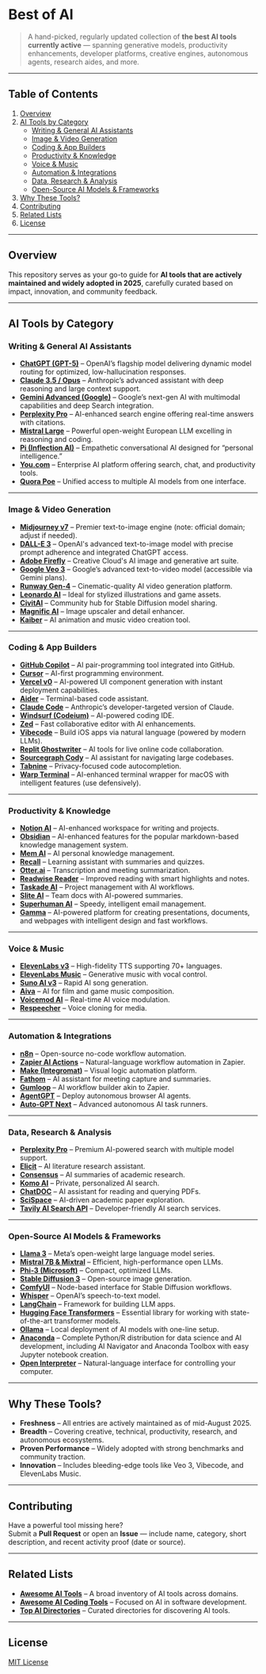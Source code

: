 # Best of AI
  
> A hand-picked, regularly updated collection of **the best AI tools currently active** — spanning generative models, productivity enhancements, developer platforms, creative engines, autonomous agents, research aides, and more.

---

## Table of Contents

1. [Overview](#overview)  
2. [AI Tools by Category](#ai-tools-by-category)  
   - [Writing & General AI Assistants](#writing--general-ai-assistants)  
   - [Image & Video Generation](#image--video-generation)  
   - [Coding & App Builders](#coding--app-builders)  
   - [Productivity & Knowledge](#productivity--knowledge)  
   - [Voice & Music](#voice--music)  
   - [Automation & Integrations](#automation--integrations)  
   - [Data, Research & Analysis](#data-research--analysis)  
   - [Open-Source AI Models & Frameworks](#open-source-ai-models--frameworks)  
3. [Why These Tools?](#why-these-tools)  
4. [Contributing](#contributing)  
5. [Related Lists](#related-lists)  
6. [License](#license)  

---

## Overview

This repository serves as your go-to guide for **AI tools that are actively maintained and widely adopted in 2025**, carefully curated based on impact, innovation, and community feedback.

---

## AI Tools by Category

### Writing & General AI Assistants

- [**ChatGPT (GPT-5)**](https://openai.com/chatgpt/overview) – OpenAI’s flagship model delivering dynamic model routing for optimized, low-hallucination responses.  
- [**Claude 3.5 / Opus**](https://www.anthropic.com/claude) – Anthropic’s advanced assistant with deep reasoning and large context support.  
- [**Gemini Advanced (Google)**](https://gemini.google.com/) – Google’s next-gen AI with multimodal capabilities and deep Search integration.  
- [**Perplexity Pro**](https://www.perplexity.ai/) – AI-enhanced search engine offering real-time answers with citations.  
- [**Mistral Large**](https://mistral.ai/) – Powerful open-weight European LLM excelling in reasoning and coding.  
- [**Pi (Inflection AI)**](https://pi.ai/) – Empathetic conversational AI designed for “personal intelligence.”  
- [**You.com**](https://you.com/) – Enterprise AI platform offering search, chat, and productivity tools.  
- [**Quora Poe**](https://poe.com/) – Unified access to multiple AI models from one interface.

---

### Image & Video Generation

- [**Midjourney v7**](https://www.midjourney.com/) – Premier text-to-image engine (note: official domain; adjust if needed).  
- [**DALL-E 3**](https://openai.com/dall-e-3) – OpenAI's advanced text-to-image model with precise prompt adherence and integrated ChatGPT access.  
- [**Adobe Firefly**](https://www.adobe.com/products/firefly.html) – Creative Cloud's AI image and generative art suite.  
- [**Google Veo 3**](https://gemini.google.com/subscriptions/) – Google’s advanced text-to-video model (accessible via Gemini plans).  
- [**Runway Gen-4**](https://runwayml.com/) – Cinematic-quality AI video generation platform.  
- [**Leonardo AI**](https://leonardo.ai/) – Ideal for stylized illustrations and game assets.  
- [**CivitAI**](https://civitai.com/) – Community hub for Stable Diffusion model sharing.  
- [**Magnific AI**](https://magnific.ai/) – Image upscaler and detail enhancer.  
- [**Kaiber**](https://kaiber.ai/) – AI animation and music video creation tool.

---

### Coding & App Builders

- [**GitHub Copilot**](https://github.com/features/copilot) – AI pair-programming tool integrated into GitHub.  
- [**Cursor**](https://cursor.so/) – AI-first programming environment.  
- [**Vercel v0**](https://v0.dev/) – AI-powered UI component generation with instant deployment capabilities.  
- [**Aider**](https://aider.ai/) – Terminal-based code assistant.  
- [**Claude Code**](https://www.anthropic.com/claude) – Anthropic’s developer-targeted version of Claude.  
- [**Windsurf (Codeium)**](https://codeium.com/) – AI-powered coding IDE.  
- [**Zed**](https://zed.com/) – Fast collaborative editor with AI enhancements.  
- [**Vibecode**](https://vibecode.ai/) – Build iOS apps via natural language (powered by modern LLMs).  
- [**Replit Ghostwriter**](https://replit.com/) – AI tools for live online code collaboration.  
- [**Sourcegraph Cody**](https://about.sourcegraph.com/cody) – AI assistant for navigating large codebases.  
- [**Tabnine**](https://www.tabnine.com/) – Privacy-focused code autocompletion.  
- [**Warp Terminal**](https://www.warp.dev/) – AI-enhanced terminal wrapper for macOS with intelligent features (use defensively).

---

### Productivity & Knowledge

- [**Notion AI**](https://www.notion.so/product/ai) – AI-enhanced workspace for writing and projects.  
- [**Obsidian**](https://obsidian.md/) – AI-enhanced features for the popular markdown-based knowledge management system.  
- [**Mem AI**](https://mem.ai/) – AI personal knowledge management.  
- [**Recall**](https://www.recall.ai/) – Learning assistant with summaries and quizzes.  
- [**Otter.ai**](https://otter.ai/) – Transcription and meeting summarization.  
- [**Readwise Reader**](https://readwise.io/reader) – Improved reading with smart highlights and notes.  
- [**Taskade AI**](https://www.taskade.com/) – Project management with AI workflows.  
- [**Slite AI**](https://slite.com/) – Team docs with AI-powered summaries.  
- [**Superhuman AI**](https://superhuman.com/) – Speedy, intelligent email management.
- [**Gamma**](https://gamma.app/) – AI-powered platform for creating presentations, documents, and webpages with intelligent design and fast workflows.

---

### Voice & Music

- [**ElevenLabs v3**](https://elevenlabs.com/) – High-fidelity TTS supporting 70+ languages.  
- [**ElevenLabs Music**](https://elevenlabs.com/) – Generative music with vocal control.  
- [**Suno AI v3**](https://suno.ai/) – Rapid AI song generation.  
- [**Aiva**](https://www.aiva.ai/) – AI for film and game music composition.  
- [**Voicemod AI**](https://www.voicemod.net/) – Real-time AI voice modulation.  
- [**Respeecher**](https://www.respeecher.com/) – Voice cloning for media.

---

### Automation & Integrations

- [**n8n**](https://n8n.io/) – Open-source no-code workflow automation.  
- [**Zapier AI Actions**](https://zapier.com/products/ai-actions) – Natural-language workflow automation in Zapier.  
- [**Make (Integromat)**](https://www.make.com/) – Visual logic automation platform.  
- [**Fathom**](https://fathom.video/) – AI assistant for meeting capture and summaries.  
- [**Gumloop**](https://gumloop.com/) – AI workflow builder akin to Zapier.  
- [**AgentGPT**](https://agentgpt.reworkd.ai/) – Deploy autonomous browser AI agents.  
- [**Auto-GPT Next**](https://github.com/Significant-Gravitas/Auto-GPT) – Advanced autonomous AI task runners.

---

### Data, Research & Analysis

- [**Perplexity Pro**](https://www.perplexity.ai/) – Premium AI-powered search with multiple model support.  
- [**Elicit**](https://elicit.org/) – AI literature research assistant.  
- [**Consensus**](https://consensus.app/) – AI summaries of academic research.  
- [**Komo AI**](https://www.komo.ai/) – Private, personalized AI search.  
- [**ChatDOC**](https://chatdoc.app/) – AI assistant for reading and querying PDFs.  
- [**SciSpace**](https://typeset.io/) – AI-driven academic paper exploration.  
- [**Tavily AI Search API**](https://tavily.com/) – Developer-friendly AI search services.

---

### Open-Source AI Models & Frameworks

- [**Llama 3**](https://ai.facebook.com/blog/introducing-llama-3-family/) – Meta’s open-weight large language model series.  
- [**Mistral 7B & Mixtral**](https://mistral.ai/) – Efficient, high-performance open LLMs.  
- [**Phi-3 (Microsoft)**](https://huggingface.co/microsoft) – Compact, optimized LLMs.  
- [**Stable Diffusion 3**](https://stablediffusionweb.com/) – Open-source image generation.  
- [**ComfyUI**](https://comfyui.com/) – Node-based interface for Stable Diffusion workflows.  
- [**Whisper**](https://openai.com/research/whisper) – OpenAI’s speech-to-text model.  
- [**LangChain**](https://python.langchain.com/) – Framework for building LLM apps.  
- [**Hugging Face Transformers**](https://huggingface.co/transformers) – Essential library for working with state-of-the-art transformer models.  
- [**Ollama**](https://ollama.ai/) – Local deployment of AI models with one-line setup.  
- [**Anaconda**](https://www.anaconda.com/) – Complete Python/R distribution for data science and AI development, including AI Navigator and Anaconda Toolbox with easy Jupyter notebook creation.  
- [**Open Interpreter**](https://github.com/openai/open-interpreter) – Natural-language interface for controlling your computer.

---

## Why These Tools?

- **Freshness** – All entries are actively maintained as of mid-August 2025.  
- **Breadth** – Covering creative, technical, productivity, research, and autonomous ecosystems.  
- **Proven Performance** – Widely adopted with strong benchmarks and community traction.  
- **Innovation** – Includes bleeding-edge tools like Veo 3, Vibecode, and ElevenLabs Music.

---

## Contributing

Have a powerful tool missing here?  
Submit a **Pull Request** or open an **Issue** — include name, category, short description, and recent activity proof (date or source).

---

## Related Lists

- [**Awesome AI Tools**](https://github.com/mahseema/awesome-ai-tools) – A broad inventory of AI tools across domains.  
- [**Awesome AI Coding Tools**](https://github.com/ai-for-developers/awesome-ai-coding-tools) – Focused on AI in software development.  
- [**Top AI Directories**](https://github.com/best-of-ai/ai-directories) – Curated directories for discovering AI tools.

---

## License

[MIT License](LICENSE)

